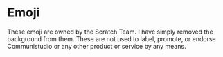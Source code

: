 # Emoji

These emoji are owned by the Scratch Team. I have simply removed the background from them. These are not used to label, promote, or endorse Communistudio or any other product or service by any means.
